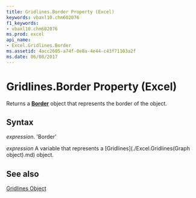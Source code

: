```yaml
---
title: Gridlines.Border Property (Excel)
keywords: vbaxl10.chm602076
f1_keywords:
- vbaxl10.chm602076
ms.prod: excel
api_name:
- Excel.Gridlines.Border
ms.assetid: 4acc2605-a74f-0e8a-4e44-c43f71103a2f
ms.date: 06/08/2017
---
```



# Gridlines.Border Property (Excel)

Returns a  **[Border](Excel.Border(objec).md)** object that represents the border of the object.


## Syntax

 _expression_. 'Border'

 _expression_ A variable that represents a [Gridlines](./Excel.Gridlines(Graph object).md) object.


## See also


[Gridlines Object](Excel.Gridlines(objec).md)

